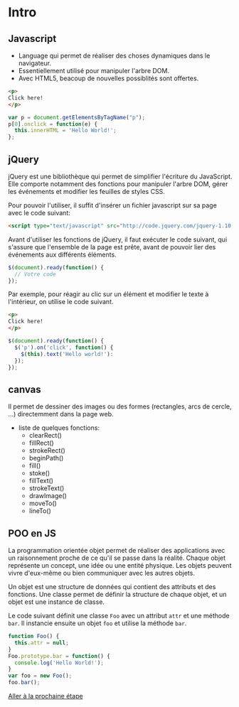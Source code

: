 # Intro

## Javascript

- Language qui permet de réaliser des choses dynamiques dans le navigateur.
- Essentiellement utilisé pour manipuler l'arbre DOM.
- Avec HTML5, beacoup de nouvelles possiblités sont offertes.

```html
<p>
Click here!
</p>
```
```javascript
var p = document.getElementsByTagName("p");
p[0].onclick = function(e) {
  this.innerHTML = 'Hello World!';
};
```

## jQuery

jQuery est une bibliothèque qui permet de simplifier l'écriture du JavaScript.
Elle comporte notamment des fonctions pour manipuler l'arbre DOM, gérer les événements et modifier les feuilles de styles CSS.

Pour pouvoir l'utiliser, il suffit d'insérer un fichier javascript sur sa page avec le code suivant:
```html
<script type="text/javascript" src="http://code.jquery.com/jquery-1.10.2.min.js"></script>
```

Avant d'utiliser les fonctions de jQuery, il faut exécuter le code suivant,
qui s'assure que l'ensemble de la page est prête, avant de pouvoir lier des événements aux différents éléments.
```javascript
$(document).ready(function() {
  // Votre code
});
```

Par exemple, pour réagir au clic sur un élément et modifier le texte à l'intérieur, on utilise le code suivant.
```html
<p>
Click here!
</p>
```
```javascript
$(document).ready(function() {
  $('p').on('click', function() {
    $(this).text('Hello world!'):
  });
});
```

## canvas

Il permet de dessiner des images ou des formes (rectangles, arcs de cercle, ...) directemment dans la page web.

- liste de quelques fonctions:
  - clearRect()
  - fillRect()
  - strokeRect()
  - beginPath()
  - fill()
  - stoke()
  - fillText()
  - strokeText()
  - drawImage()
  - moveTo()
  - lineTo()


## POO en JS

La programmation orientée objet permet de réaliser des applications avec un raisonnement proche de ce qu'il se passe dans la réalité.
Chaque objet représente un concept, une idée ou une entité physique.
Les objets peuvent vivre d'eux-même ou bien communiquer avec les autres objets.

Un objet est une structure de données qui contient des attributs et des fonctions.
Une classe permet de définir la structure de chaque objet, et un objet est une instance de classe.

Le code suivant définit une classe `Foo` avec un attribut `attr` et une méthode `bar`.
Il instancie ensuite un objet `foo` et utilise la méthode `bar`.
```javascript
function Foo() {
  this.attr = null;
}
Foo.prototype.bar = function() {
  console.log('Hello World!');
}
var foo = new Foo();
foo.bar();
```

[Aller à la prochaine étape](step0.md)

